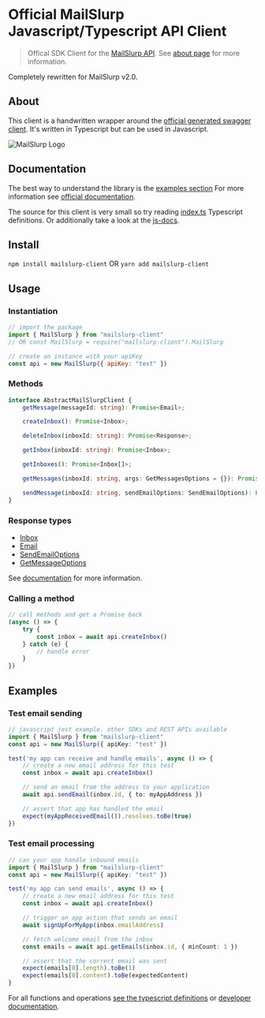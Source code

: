 # Official MailSlurp Javascript/Typescript API Client

> Offical SDK Client for the [MailSlurp API](https://www.mailslurp.com). See [about page](https://www.mailslurp.com) for more information.

Completely rewritten for MailSlurp v2.0.

## About
This client is a handwritten wrapper around the [official generated swagger client](https://github.com/mailslurp/swagger-sdk-typescript-fetch). It's written in Typescript but can be used in Javascript. 

![MailSlurp Logo](https://www.mailslurp.com/images/permalink/about.svg)

## Documentation
The best way to understand the library is the [examples section](#examples)
For more information see [official documentation](https://docs.mailslurp.com).

The source for this client is very small so try reading [index.ts](./index.ts) Typescript definitions. Or additionally take a look at the [js-docs](./docs/).

## Install
`npm install mailslurp-client`
OR
`yarn add mailslurp-client`

## Usage

### Instantiation
```javascript
// import the package
import { MailSlurp } from "mailslurp-client"
// OR const MailSlurp = require("mailslurp-client").MailSlurp

// create an instance with your apiKey
const api = new MailSlurp({ apiKey: "test" })
```

### Methods
```typescript
interface AbstractMailSlurpClient {
    getMessage(messageId: string): Promise<Email>;

    createInbox(): Promise<Inbox>;

    deleteInbox(inboxId: string): Promise<Response>;

    getInbox(inboxId: string): Promise<Inbox>;

    getInboxes(): Promise<Inbox[]>;

    getMessages(inboxId: string, args: GetMessagesOptions = {}): Promise<EmailPreview[]>;

    sendMessage(inboxId: string, sendEmailOptions: SendEmailOptions): Promise<Response>
}

```

### Response types
- [Inbox](docs/interfaces/_api_.inbox.md)
- [Email](docs/interfaces/_api_.email.md)
- [SendEmailOptions](docs/interfaces/_api_.sendemailoptions.md)
- [GetMessageOptions](docs/modules/_index_.md)

See [documentation](https://docs.mailslurp.com) for more information.

### Calling a method
```javascript
// call methods and get a Promise back
(async () => {
    try {
        const inbox = await api.createInbox()
    } catch (e) {
        // handle error
    }
})
```

## Examples 

### Test email sending
```typescript
// javascript jest example. other SDKs and REST APIs available
import { MailSlurp } from "mailslurp-client"
const api = new MailSlurp({ apiKey: "test" }) 

test('my app can receive and handle emails', async () => {
    // create a new email address for this test
    const inbox = await api.createInbox()

    // send an email from the address to your application
    await api.sendEmail(inbox.id, { to: myAppAddress })

    // assert that app has handled the email
    expect(myAppReceivedEmail()).resolves.toBe(true)
})
```

### Test email processing
```typescript
// can your app handle inbound emails
import { MailSlurp } from "mailslurp-client"
const api = new MailSlurp({ apiKey: "test" }) 

test('my app can send emails', async () => {
    // create a new email address for this test
    const inbox = await api.createInbox()

    // trigger an app action that sends an email
    await signUpForMyApp(inbox.emailAddress)

    // fetch welcome email from the inbox
    const emails = await api.getEmails(inbox.id, { minCount: 1 })

    // assert that the correct email was sent
    expect(emails[0].length).toBe(1)
    expect(emails[0].content).toBe(expectedContent)
}
```

For all functions and operations [see the typescript definitions](https://github.com/mailslurp/mailslurp-client-ts-js/blob/master/index.ts#L32) or [developer documentation](https://doc.mailslurp.com).
